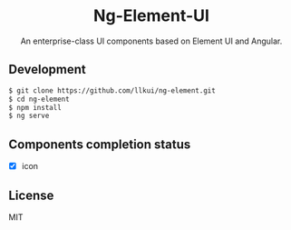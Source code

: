 <h1 align="center">
Ng-Element-UI
</h1>

<div align="center">

An enterprise-class UI components based on Element UI and Angular.

</div>

##  Development

```bash
$ git clone https://github.com/llkui/ng-element.git
$ cd ng-element
$ npm install
$ ng serve
```

## Components completion status

- [x] icon

## License

MIT